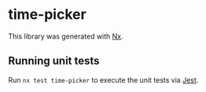 # time-picker

This library was generated with [Nx](https://nx.dev).

## Running unit tests

Run `nx test time-picker` to execute the unit tests via [Jest](https://jestjs.io).
